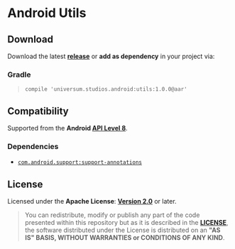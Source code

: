 Android Utils
===============

## Download ##

Download the latest **[release](https://github.com/universum-studios/android_utils/releases/tag/1.0.0 "Latest Releases page")** or **add as dependency** in your project via:

### Gradle ###

> `compile 'universum.studios.android:utils:1.0.0@aar'`

## Compatibility ##

Supported from the **Android [API Level 8](http://developer.android.com/about/versions/android-2.2.html "See API highlights")**.

### Dependencies ###

- [`com.android.support:support-annotations`](http://developer.android.com/tools/support-library/features.html#annotations)

## License ##

Licensed under the **Apache License**: **[Version 2.0](http://www.apache.org/licenses/LICENSE-2.0)** or later.

> You can redistribute, modify or publish any part of the code presented within this repository but as it is described in the [**LICENSE**](https://github.com/universum-studios/android_utils/blob/release/LICENSE.md), the software distributed under the License is distributed on an **"AS IS" BASIS, WITHOUT WARRANTIES or CONDITIONS OF ANY KIND**.
